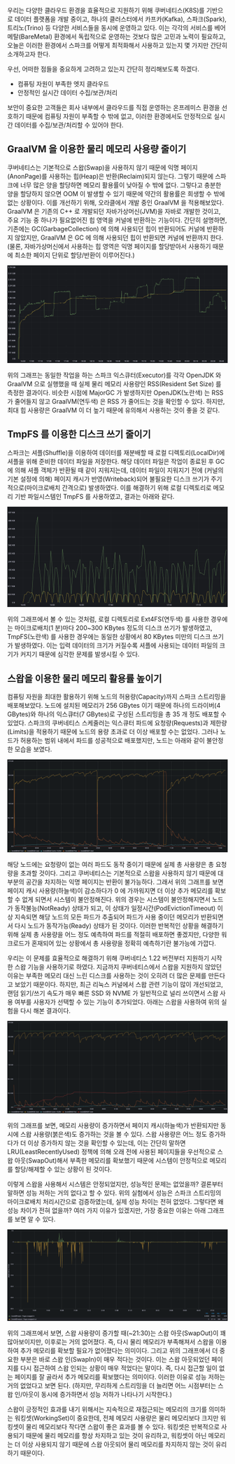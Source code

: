 우리는 다양한 클라우드 환경을 효율적으로 지원하기 위해 쿠버네티스(K8S)를 기반으로 데이터 플랫폼을 개발 중이고, 하나의 클러스터에서 카프카(Kafka), 스파크(Spark), 트리노(Trino) 등 다양한 서비스들을 동시에 운영하고 있다. 이는 각각의 서비스를 베어메탈(BareMetal) 환경에서 독립적으로 운영하는 것보다 많은 고민과 노력이 필요하고, 오늘은 이러한 환경에서 스파크를 어떻게 최적화해서 사용하고 있는지 몇 가지만 간단히 소개하고자 한다.

우선, 어떠한 점들을 중요하게 고려하고 있는지 간단히 정리해보도록 하겠다.

- 컴퓨팅 자원이 부족한 엣지 클라우드
- 안정적인 실시간 데이터 수집/보관/처리

보안이 중요한 고객들은 회사 내부에서 클라우드를 직접 운영하는 온프레미스 환경을 선호하기 때문에 컴퓨팅 자원이 부족할 수 밖에 없고, 이러한 환경에서도 안정적으로 실시간 데이터를 수집/보관/처리할 수 있어야 한다.

## GraalVM 을 이용한 물리 메모리 사용량 줄이기

쿠버네티스는 기본적으로 스왑(Swap)을 사용하지 않기 때문에 익명 페이지(AnonPage)를 사용하는 힙(Heap)은 반환(Reclaim)되지 않는다. 그렇기 때문에 스파크에 너무 많은 양을 할당하면 메모리 활용률이 낮아질 수 밖에 없다. 그렇다고 충분한 양을 할당하지 않으면 OOM 이 발생할 수 있기 때문에 약간의 활용률은 희생할 수 밖에 없는 상황이다. 이를 개선하기 위해, 오라클에서 개발 중인 GraalVM 을 적용해보았다. GraalVM 은 기존의 C++ 로 개발되던 자바가상머신(JVM)을 자바로 개발한 것이고, 주요 기능 중 하나가 필요없어진 힙 영역을 커널에 반환하는 기능이다. 간단히 설명하면, 기존에는 GC(GarbageCollection) 에 의해 사용되던 힙이 반환되어도 커널에 반환하지 않았지만, GraalVM 은 GC 에 의해 사용되던 힙이 반환되면 커널에 반환까지 한다. (물론, 자바가상머신에서 사용하는 힙 영역은 익명 페이지를 할당받아서 사용하기 때문에 최소한 페이지 단위로 할당/반환이 이루어진다.)

![memory.usages.with.graalvm.png](./memory.usages.with.graalvm.png)

위의 그래프는 동일한 작업을 하는 스파크 익스큐터(Executor)를 각각 OpenJDK 와 GraalVM 으로 실행했을 때 실제 물리 메모리 사용량인 RSS(Resident Set Size) 를 측정한 결과이다. 비슷한 시점에 MajorGC 가 발생하지만 OpenJDK(노란색) 는 RSS 가 줄어들지 않고 GraalVM(연두색) 은 RSS 가 줄어드는 것을 확인할 수 있다. 하지만, 최대 힙 사용량은 GraalVM 이 더 높기 때문에 유의해서 사용하는 것이 좋을 것 같다.

## TmpFS 를 이용한 디스크 쓰기 줄이기

스파크는 셔플(Shuffle)을 이용하여 데이터를 재분배할 때 로컬 디렉토리(LocalDir)에 셔플을 위해 준비한 데이터 파일을 저장한다. 해당 데이터 파일은 작업이 종료된 후 GC 에 의해 셔플 객체가 반환될 때 같이 지워지는데, 데이터 파일이 지워지기 전에 (커널의 기본 설정에 의해) 페이지 캐시가 반영(Writeback)되어 불필요한 디스크 쓰기가 주기적으로(마이크로배치 간격으로) 발생하였다. 이를 해결하기 위해 로컬 디렉토리로 메모리 기반 파일시스템인 TmpFS 를 사용하였고, 결과는 아래와 같다.

![storage.usages.with.tmpfs.png](./storage.usages.with.tmpfs.png)

위의 그래프에서 볼 수 있는 것처럼, 로컬 디렉토리로 Ext4FS(연두색) 를 사용한 경우에는 마이크로배치(1 분)마다 200~300 KBytes 정도의 디스크 쓰기가 발생하였고, TmpFS(노란색) 를 사용한 경우에는 동일한 상황에서 80 KBytes 미만의 디스크 쓰기가 발생하였다. 이는 입력 데이터의 크기가 커질수록 셔플에 사용되는 데이터 파일의 크기가 커지기 때문에 심각한 문제를 발생시킬 수 있다.

## 스왑을 이용한 물리 메모리 활용률 높이기

컴퓨팅 자원을 최대한 활용하기 위해 노드의 허용량(Capacity)까지 스파크 스트리밍을 배포해보았다. 노드에 설치된 메모리가 256 GBytes 이기 때문에 하나의 드라이버(4 GBytes)와 하나의 익스큐터(7 GBytes)로 구성된 스트리밍을 총 35 개 정도 배포할 수 있었다. 스파크의 쿠버네티스 스케줄러는 익스큐터 파드에 요청량(Requests)과 제한량(Limits)을 적용하기 때문에 노드의 용량 초과로 더 이상 배포할 수는 없었다. 그러나 노드가 허용하는 범위 내에서 파드를 성공적으로 배포했지만, 노드는 아래와 같이 불안정한 모습을 보였다.

![memory.usages.without.swap.png](./memory.usages.without.swap.png)

해당 노드에는 요청량이 없는 여러 파드도 동작 중이기 때문에 실제 총 사용량은 총 요청량을 초과할 것이다. 그리고 쿠버네티스는 기본적으로 스왑을 사용하지 않기 때문에 대부분의 공간을 차지하는 익명 페이지는 반환이 불가능하다. 그래서 위의 그래프를 보면 페이지 캐시 사용량(하늘색)이 감소하다가 0 에 가까워지면 더 이상 추가 메모리를 확보할 수 없게 되면서 시스템이 불안정해진다. 위의 경우는 시스템이 불안정해지면서 노드가 동작불능(NotReady) 상태가 되고, 이 상태가 일정시간(PodEvictionTimeout) 이상 지속되면 해당 노드의 모든 파드가 추출되어 파드가 사용 중이던 메모리가 반환되면서 다시 노드가 동작가능(Ready) 상태가 된 것이다. 이러한 반복적인 상황을 해결하기 위해 실제 총 사용량을 어느 정도 예측하여 파드를 적절히 배포하면 좋겠지만, 다양한 워크로드가 혼재되어 있는 상황에서 총 사용량을 정확히 예측하기란 불가능에 가깝다.

우리는 이 문제를 효율적으로 해결하기 위해 쿠버네티스 1.22 버전부터 지원하기 시작한 스왑 기능을 사용하기로 하였다. 지금까지 쿠버네티스에서 스왑을 지원하지 않았던 이유는 부족한 메모리 대신 느린 디스크를 사용하는 것이 오히려 더 많은 문제를 만든다고 보았기 때문이다. 하지만, 최근 리눅스 커널에서 스왑 관련 기능이 많이 개선되었고, 랜덤 읽기/쓰기 속도가 매우 빠른 SSD 와 NVME 가 일반적으로 널리 쓰이면서 스왑 사용 여부를 사용자가 선택할 수 있는 기능이 추가되었다. 아래는 스왑을 사용하여 위의 실험을 다시 해본 결과이다.

![memory.usages.with.swap.png](./memory.usages.with.swap.png)

위의 그래프를 보면, 메모리 사용량이 증가하면서 페이지 캐시(하늘색)가 반환되지만 동시에 스왑 사용량(붉은색)도 증가하는 것을 볼 수 있다. 스왑 사용량은 어느 정도 증가하다가 더 이상 증가하지 않는 것을 확인할 수 있는데, 이는 간단히 말하면 LRU(LeastRecentlyUsed) 정책에 의해 오래 전에 사용된 페이지들을 우선적으로 스왑 아웃(SwapOut)해서 부족한 메모리를 확보했기 때문에 시스템이 안정적으로 메모리를 할당/해제할 수 있는 상황이 된 것이다.

이렇게 스왑을 사용해서 시스템은 안정되었지만, 성능적인 문제는 없었을까? 결론부터 말하면 성능 저하는 거의 없다고 할 수 있다. 위의 실험에서 성능은 스파크 스트리밍의 마이크로배치 처리시간으로 검증하였는데, 실제 성능 차이는 전혀 없었다. 그렇다면 왜 성능 차이가 전혀 없을까? 여러 가지 이유가 있겠지만, 가장 중요한 이유는 아래 그래프를 보면 알 수 있다.

![swap.inout.usages.png](./swap.inout.usages.png)

위의 그래프에서 보면, 스왑 사용량이 증가할 때(~21:30)는 스왑 아웃(SwapOut)이 꽤 많아보이지만, 이후로는 거의 없어졌다. 즉, 다시 물리 메모리가 부족해져서 스왑을 이용하여 추가 메모리를 확보할 필요가 없어졌다는 의미이다. 그리고 위의 그래프에서 더 중요한 부분은 바로 스왑 인(SwapIn)이 매우 적다는 것이다. 이는 스왑 아웃되었던 페이지를 다시 접근하여 스왑 인되는 상황이 매우 적었다는 말이다. 즉, 다시 접근할 일이 없는 페이지를 잘 골라서 추가 메모리를 확보했다는 의미이다. 이러한 이유로 성능 저하는 거의 없었다고 보면 된다. (하지만, 무리하게 스트리밍을 더 늘리면 어느 시점부터는 스왑 인/아웃이 동시에 증가하면서 성능 저하가 나타나기 시작한다.)

스왑이 긍정적인 효과를 내기 위해서는 지속적으로 재접근되는 메모리의 크기를 의미하는 워킹셋(WorkingSet)이 중요한데, 전체 메모리 사용량은 물리 메모리보다 크지만 워킹셋이 물리 메모리보다 작다면 스왑이 좋은 효과를 볼 수 있다. 워킹셋은 반복적으로 사용되기 때문에 물리 메모리를 항상 차지하고 있는 것이 유리하고, 워킹셋이 아닌 메모리는 더 이상 사용되지 않기 때문에 스왑 아웃되어 물리 메모리를 차지하지 않는 것이 유리하기 때문이다.
